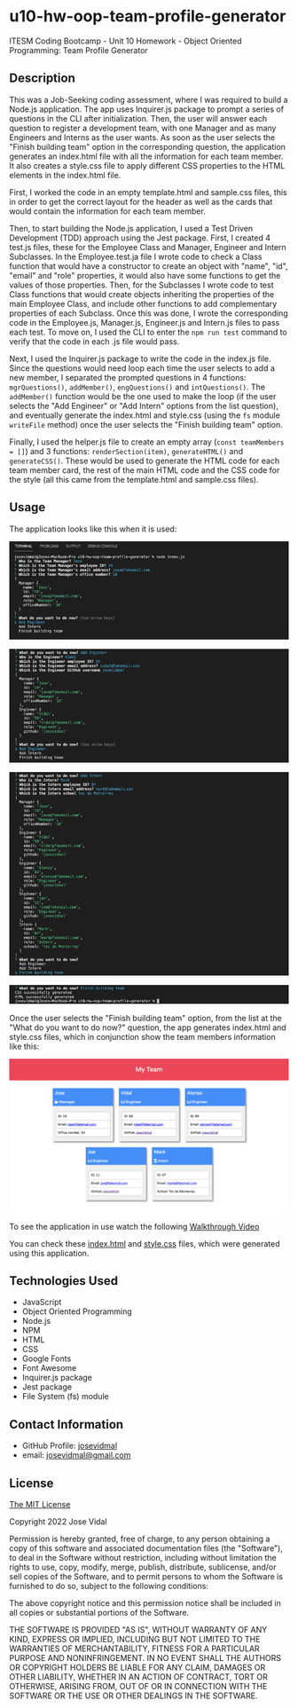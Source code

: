 # u10-hw-oop-team-profile-generator
ITESM Coding Bootcamp - Unit 10 Homework - Object Oriented Programming: Team Profile Generator

## Description

This was a Job-Seeking coding assessment, where I was required to build a Node.js application. The app uses Inquirer.js package to prompt a series of questions in the CLI after initialization. Then, the user will answer each question to register a development team, with one Manager and as many Engineers and Interns as the user wants. As soon as the user selects the "Finish building team" option in the corresponding question, the application generates an index.html file with all the information for each team member. It also creates a style.css file to apply different CSS properties to the HTML elements in the index.html file.   

First, I worked the code in an empty template.html and sample.css files, this in order to get the correct layout for the header as well as the cards that would contain the information for each team member.

Then, to start building the Node.js application, I used a Test Driven Development (TDD) approach using the Jest package. First, I created 4 test.js files, these for the Employee Class and Manager, Engineer and Intern Subclasses. In the Employee.test.ja file I wrote code to check a Class function that would have a constructor to create an object with "name", "id", "email" and "role" properties, it would also have some functions to get the values of those properties. Then, for the Subclasses I wrote code to test Class functions that would create objects inheriting the properties of the main Employee Class, and include other functions to add complementary properties of each Subclass. Once this was done, I wrote the corresponding code in the Employee.js, Manager.js, Engineer.js and Intern.js files to pass each test. To move on, I used the CLI to enter the `npm run test` command to verify that the code in each .js file would pass.

Next, I used the Inquirer.js package to write the code in the index.js file. Since the questions would need loop each time the user selects to add a new member, I separated the prompted questions in 4 functions: `mgrQuestions()`, `addMember()`, `engQuestions()` and `intQuestions()`. The `addMember()` function would be the one used to make the loop (if the user selects the "Add Engineer" or "Add Intern" options from the list question), and eventually generate the index.html and style.css (using the `fs` module `writeFile` method) once the user selects the "Finish building team" option. 

Finally, I used the helper.js file to create an empty array (`const teamMembers = []`) and 3 functions: `renderSection(item)`, `generateHTML()` and `generateCSS()`. These would be used to generate the HTML code for each team member card, the rest of the main HTML code and the CSS code for the style (all this came from the template.html and sample.css files).   

## Usage

The application looks like this when it is used:

![Team Profile Generator 1](./dist/images/team-profile-generator-1.png)

![Team Profile Generator 2](/dist/images/team-profile-generator-2.png)

![Team Profile Generator 3](/dist/images/team-profile-generator-3.png)

![Team Profile Generator 4](/dist/images/team-profile-generator-4.png)

Once the user selects the "Finish building team" option, from the list at the "What do you want to do now?" question, the app generates index.html and style.css files, which in conjunction show the team members information like this: 

![Team Profile Generator 5](/dist/images/team-profile-generator-5.png)

To see the application in use watch the following [Walkthrough Video]()

You can check these [index.html](./dist/index.html) and [style.css](./dist/style.css) files, which were generated using this application.

## Technologies Used

* JavaScript
* Object Oriented Programming
* Node.js
* NPM
* HTML
* CSS
* Google Fonts
* Font Awesome
* Inquirer.js package
* Jest package
* File System (fs) module

## Contact Information

* GitHub Profile: [josevidmal](https://github.com/josevidmal)
* email: josevidmal@gmail.com

## License

[The MIT License](https://www.mit.edu/~amini/LICENSE.md)

Copyright 2022 Jose Vidal

Permission is hereby granted, free of charge, to any person obtaining a copy of this software and associated documentation files (the "Software"), to deal in the Software without restriction, including without limitation the rights to use, copy, modify, merge, publish, distribute, sublicense, and/or sell copies of the Software, and to permit persons to whom the Software is furnished to do so, subject to the following conditions:
    
The above copyright notice and this permission notice shall be included in all copies or substantial portions of the Software.
    
THE SOFTWARE IS PROVIDED "AS IS", WITHOUT WARRANTY OF ANY KIND, EXPRESS OR IMPLIED, INCLUDING BUT NOT LIMITED TO THE WARRANTIES OF MERCHANTABILITY, FITNESS FOR A PARTICULAR PURPOSE AND NONINFRINGEMENT. IN NO EVENT SHALL THE AUTHORS OR COPYRIGHT HOLDERS BE LIABLE FOR ANY CLAIM, DAMAGES OR OTHER LIABILITY, WHETHER IN AN ACTION OF CONTRACT, TORT OR OTHERWISE, ARISING FROM, OUT OF OR IN CONNECTION WITH THE SOFTWARE OR THE USE OR OTHER DEALINGS IN THE SOFTWARE.